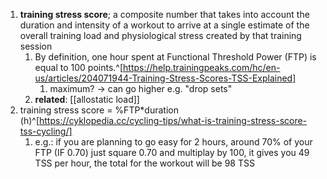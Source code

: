1. **training stress score**; a composite number that takes into account the duration and intensity of a workout to arrive at a single estimate of the overall training load and physiological stress created by that training session
	1. By definition, one hour spent at Functional Threshold Power (FTP) is equal to 100 points.^[https://help.trainingpeaks.com/hc/en-us/articles/204071944-Training-Stress-Scores-TSS-Explained]
		1. maximum? → can go higher e.g. "drop sets"
	2. **related**: [[allostatic load]]
2. training stress score = %FTP*duration (h)^[https://cyklopedia.cc/cycling-tips/what-is-training-stress-score-tss-cycling/]
	1. e.g.:
if you are planning to go easy for 2 hours, around 70% of your FTP (IF 0.70) just square 0.70 and multiplay by 100, it gives you 49 TSS per hour, the total for the workout will be 98 TSS